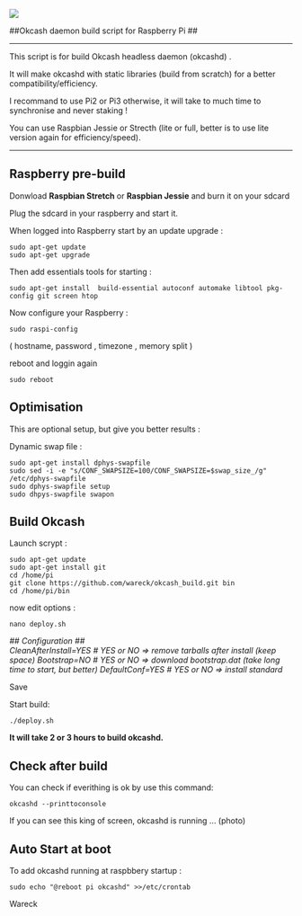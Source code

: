 ![](https://raw.githubusercontent.com/wareck/okcash_build/master/.docs/logo.png)

##Okcash daemon build script for Raspberry Pi ##

----------
This script is for build Okcash headless daemon (okcashd) .

It will make okcashd with static libraries (build from scratch) for a better compatibility/efficiency.

I recommand to use Pi2 or Pi3 otherwise, it will take to much time to synchronise and never staking !

You can use Raspbian Jessie or Strecth (lite or full, better is to use lite version again for efficiency/speed).


----------
## Raspberry pre-build ##

Donwload **Raspbian Stretch** or **Raspbian Jessie** and burn it on your sdcard

Plug the sdcard in your raspberry and start it.

When logged into Raspberry start by an update upgrade :

    sudo apt-get update
    sudo apt-get upgrade
  
Then add essentials tools for starting :

    sudo apt-get install  build-essential autoconf automake libtool pkg-config git screen htop
 
 Now configure your Raspberry :

    sudo raspi-config

( hostname, password , timezone , memory split )

reboot and loggin again

    sudo reboot

## Optimisation ##
This are optional setup, but give you better results :

Dynamic swap file :

    sudo apt-get install dphys-swapfile
    sudo sed -i -e "s/CONF_SWAPSIZE=100/CONF_SWAPSIZE=$swap_size_/g" /etc/dphys-swapfile
	sudo dphys-swapfile setup
	sudo dhpys-swapfile swapon    


## Build Okcash ##
Launch scrypt :

	sudo apt-get update
	sudo apt-get install git
	cd /home/pi
	git clone https://github.com/wareck/okcash_build.git bin
	cd /home/pi/bin

now edit options :

    nano deploy.sh
*## Configuration ##*    
*CleanAfterInstall=YES # YES or NO => remove tarballs after install (keep space)*
*Bootstrap=NO # YES or NO => download bootstrap.dat (take long time to start, but better)*
*DefaultConf=YES # YES or NO => install standard*

Save

Start build:

    ./deploy.sh
	
**It will take 2 or 3 hours to build okcashd.**

## Check after build ##
You can check if everithing is ok by use this command:

    okcashd --printtoconsole
If you can see this king of screen, okcashd is running ...
(photo) 

## Auto Start at boot ##
To add okcashd running at raspbbery startup :

    sudo echo "@reboot pi okcashd" >>/etc/crontab


Wareck